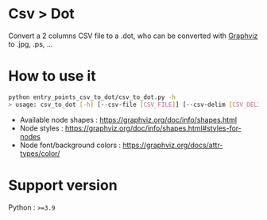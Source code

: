 # Csv > Dot

Convert a 2 columns CSV file to a .dot, who can be converted with
[Graphviz](https://graphviz.org/) to .jpg, .ps, ...

# How to use it

```sh
python entry_points_csv_to_dot/csv_to_dot.py -h
> usage: csv_to_dot [-h] [--csv-file [CSV_FILE]] [--csv-delim [CSV_DELIM]] [--dot-file [DOT_FILE]] [--nodes-shape [NODES_SHAPE]] [--nodes-style [NODES_STYLE]] [--nodes-bg-color [NODES_BG_COLOR]] [--nodes-font-color [NODES_FONT_COLOR]] [--version]
```

* Available node shapes : https://graphviz.org/doc/info/shapes.html
* Node styles : https://graphviz.org/doc/info/shapes.html#styles-for-nodes
* Node font/background colors : https://graphviz.org/docs/attr-types/color/

# Support version

Python : `>=3.9`
